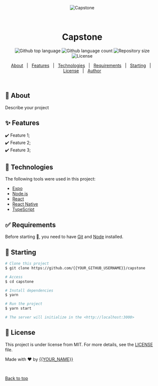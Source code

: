 <div align="center" id="top"> 
  <img src="./.github/app.gif" alt="Capstone" />

  &#xa0;

  <!-- <a href="https://capstone.netlify.app">Demo</a> -->
</div>

<h1 align="center">Capstone</h1>

<p align="center">
  <img alt="Github top language" src="https://img.shields.io/github/languages/top/{{YOUR_GITHUB_USERNAME}}/capstone?color=56BEB8">

  <img alt="Github language count" src="https://img.shields.io/github/languages/count/{{YOUR_GITHUB_USERNAME}}/capstone?color=56BEB8">

  <img alt="Repository size" src="https://img.shields.io/github/repo-size/{{YOUR_GITHUB_USERNAME}}/capstone?color=56BEB8">

  <img alt="License" src="https://img.shields.io/github/license/{{YOUR_GITHUB_USERNAME}}/capstone?color=56BEB8">

  <!-- <img alt="Github issues" src="https://img.shields.io/github/issues/{{YOUR_GITHUB_USERNAME}}/capstone?color=56BEB8" /> -->

  <!-- <img alt="Github forks" src="https://img.shields.io/github/forks/{{YOUR_GITHUB_USERNAME}}/capstone?color=56BEB8" /> -->

  <!-- <img alt="Github stars" src="https://img.shields.io/github/stars/{{YOUR_GITHUB_USERNAME}}/capstone?color=56BEB8" /> -->
</p>

<!-- Status -->

<!-- <h4 align="center"> 
	🚧  Capstone 🚀 Under construction...  🚧
</h4> 

<hr> -->

<p align="center">
  <a href="#dart-about">About</a> &#xa0; | &#xa0; 
  <a href="#sparkles-features">Features</a> &#xa0; | &#xa0;
  <a href="#rocket-technologies">Technologies</a> &#xa0; | &#xa0;
  <a href="#white_check_mark-requirements">Requirements</a> &#xa0; | &#xa0;
  <a href="#checkered_flag-starting">Starting</a> &#xa0; | &#xa0;
  <a href="#memo-license">License</a> &#xa0; | &#xa0;
  <a href="https://github.com/{{YOUR_GITHUB_USERNAME}}" target="_blank">Author</a>
</p>

<br>

## :dart: About ##

Describe your project

## :sparkles: Features ##

:heavy_check_mark: Feature 1;\
:heavy_check_mark: Feature 2;\
:heavy_check_mark: Feature 3;

## :rocket: Technologies ##

The following tools were used in this project:

- [Expo](https://expo.io/)
- [Node.js](https://nodejs.org/en/)
- [React](https://pt-br.reactjs.org/)
- [React Native](https://reactnative.dev/)
- [TypeScript](https://www.typescriptlang.org/)

## :white_check_mark: Requirements ##

Before starting :checkered_flag:, you need to have [Git](https://git-scm.com) and [Node](https://nodejs.org/en/) installed.

## :checkered_flag: Starting ##

```bash
# Clone this project
$ git clone https://github.com/{{YOUR_GITHUB_USERNAME}}/capstone

# Access
$ cd capstone

# Install dependencies
$ yarn

# Run the project
$ yarn start

# The server will initialize in the <http://localhost:3000>
```

## :memo: License ##

This project is under license from MIT. For more details, see the [LICENSE](LICENSE.md) file.


Made with :heart: by <a href="https://github.com/{{YOUR_GITHUB_USERNAME}}" target="_blank">{{YOUR_NAME}}</a>

&#xa0;

<a href="#top">Back to top</a>
